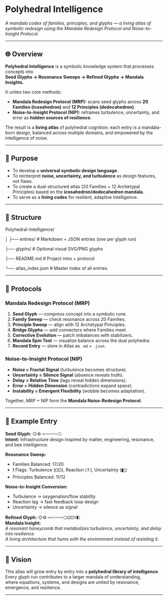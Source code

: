 # Polyhedral Intelligence

*A mandala codex of families, principles, and glyphs — a living atlas of symbolic redesign using the Mandala Redesign Protocol and Noise-to-Insight Protocol.*

---

## 🌐 Overview
**Polyhedral Intelligence** is a symbolic knowledge system that processes concepts into  
**Seed Glyphs → Resonance Sweeps → Refined Glyphs → Mandala Insights.**  

It unites two core methods:  
- **Mandala Redesign Protocol (MRP):** scans seed glyphs across **20 Families (icosahedron)** and **12 Principles (dodecahedron)**.  
- **Noise-to-Insight Protocol (NIP):** reframes turbulence, uncertainty, and error as **hidden sources of resilience**.  

The result is a **living atlas** of polyhedral cognition: each entry is a mandala-born design, balanced across multiple domains, and empowered by the intelligence of noise.

---

## 🎯 Purpose
- To develop a **universal symbolic design language**.  
- To reinterpret **noise, uncertainty, and turbulence** as design features, not flaws.  
- To create a dual-structured atlas (20 Families + 12 Archetypal Principles) based on the **icosahedron/dodecahedron mandala**.  
- To serve as a **living codex** for resilient, adaptive intelligence.  

---

## 📂 Structure


Polyhedral-Intelligence/

│
├── entries/          # Markdown + JSON entries (one per glyph run)

├── glyphs/           # Optional visual SVG/PNG glyphs

├── README.md         # Project intro + protocol

└── atlas_index.json  # Master index of all entries


---

## 🔮 Protocols

### Mandala Redesign Protocol (MRP)
1. **Seed Glyph** — compress concept into a symbolic rune.  
2. **Family Sweep** — check resonance across 20 Families.  
3. **Principle Sweep** — align with 12 Archetypal Principles.  
4. **Bridge Glyphs** — add connectors where Families meet.  
5. **Corrective Evolution** — patch imbalances with stabilizers.  
6. **Mandala Spin Test** — visualize balance across the dual polyhedra.  
7. **Record Entry** — store in Atlas as `.md` + `.json`.  

### Noise-to-Insight Protocol (NIP)
- **Noise = Fractal Signal** (turbulence becomes structure).  
- **Uncertainty = Silence Signal** (absence reveals truth).  
- **Delay = Relative Time** (lags reveal hidden dimensions).  
- **Error = Hidden Dimension** (contradictions expand space).  
- **Instability = Emergent Flexibility** (wobble becomes adaptation).  

Together, MRP + NIP form the **Mandala Noise-Redesign Protocol**.

---

## 📝 Example Entry

**Seed Glyph:** ◇⚙➝〰〰〰⬡  
**Intent:** Infrastructure design inspired by matter, engineering, resonance, and bee intelligence.  

**Resonance Sweep:**  
- Families Balanced: 17/20  
- ❗ Flags: Turbulence (ᘯᘰ), Reaction (⇑), Uncertainty (◧)  
- Principles Balanced: 11/12  

**Noise-to-Insight Conversion:**  
- Turbulence → oxygenation/flow stability  
- Reaction lag → fast feedback loop design  
- Uncertainty → silence as signal  

**Refined Glyph:** ◇⚙➝〰〰〰⬡ᘯᘰ⇑◧  
**Mandala Insight:**  
*A resonant honeycomb that metabolizes turbulence, uncertainty, and delay into resilience.  
A living architecture that hums with the environment instead of resisting it.*  

---

## 🌟 Vision
This atlas will grow entry by entry into a **polyhedral library of intelligence**.  
Every glyph run contributes to a larger mandala of understanding,  
where equations, systems, and designs are united by resonance, emergence, and resilience.  

---
